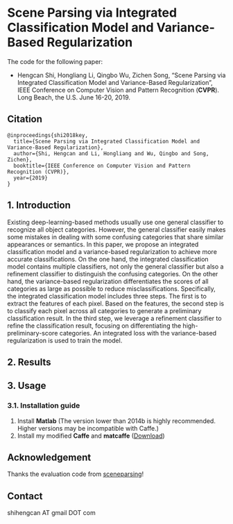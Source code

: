 # Scene Parsing via Integrated Classification Model and Variance-Based Regularization

The code for the following paper:
* Hengcan Shi, Hongliang Li, Qingbo Wu, Zichen Song, “Scene Parsing via Integrated Classification Model and Variance-Based Regularization”, IEEE Conference on Computer Vision and Pattern Recognition (**CVPR**). Long Beach, the U.S. June 16-20, 2019. 

## Citation
```
@inproceedings{shi2018key,
  title={Scene Parsing via Integrated Classification Model and Variance-Based Regularization},
  author={Shi, Hengcan and Li, Hongliang and Wu, Qingbo and Song, Zichen},
  booktitle={IEEE Conference on Computer Vision and Pattern Recognition (CVPR)},
  year={2019}
}
```

## 1. Introduction
Existing deep-learning-based methods usually use one general classifier to recognize all object categories. However, the general classifier easily makes some mistakes in dealing with some confusing categories that share similar appearances or semantics. In this paper, we propose an integrated classification model and a variance-based regularization to achieve more accurate classifications. On
the one hand, the integrated classification model contains multiple classifiers, not only the general classifier but also a refinement classifier to distinguish the confusing categories. On the other hand, the variance-based regularization differentiates the scores of all categories as large as possible to reduce misclassifications. Specifically, the integrated classification model includes three steps. The
first is to extract the features of each pixel. Based on the features, the second step is to classify each pixel across all categories to generate a preliminary classification result. In the third step, we leverage a refinement classifier to refine the classification result, focusing on differentiating the high-preliminary-score categories. An integrated loss with the variance-based regularization is used to train the model.

## 2. Results

## 3. Usage
### 3.1. Installation guide
 1. Install **Matlab** (The version lower than 2014b is highly recommended. Higher versions may be incompatible with Caffe.)
2. Install my modified **Caffe** and **matcaffe** ([Download](https://github.com/shihengcan/caffe-2017))

## Acknowledgement
Thanks the evaluation code from [sceneparsing](https://github.com/CSAILVision/sceneparsing)!

## Contact
shihengcan AT gmail DOT com

